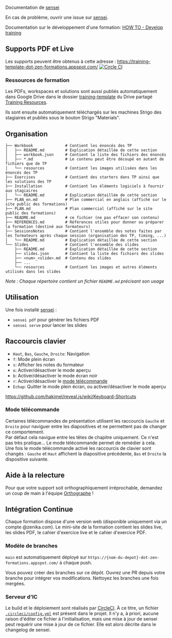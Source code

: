 Documentation de [sensei](https://github.com/Zenika/sensei)

En cas de problème, ouvrir une issue sur [sensei](https://github.com/Zenika/sensei/issues/new).

Documentation sur le développement d'une formation: [HOW TO - Develop training](https://docs.google.com/document/d/1oaQL5JjKk4G2aRLfQa3L8Be9tcvIC6VCotghIzm0T78/view)

## Supports PDF et Live

Les supports peuvent être obtenus à cette adresse : https://training-template-dot-zen-formations.appspot.com/ [![Circle CI](https://circleci.com/gh/Zenika-Training/training-template/tree/main.svg?style=svg&circle-token=2db9d589c3e04a16ec90df263f003eec7cf11eed)](https://circleci.com/gh/Zenika-Training/training-template/tree/main)

<!-- Le paragraphe précédent est à adapter avec votre formation selon le template suivant:
- {github-org} : organisation GitHub du dépôt ('Zenika' ou 'Zenika-Training')
- {nom-du-depot} : nom du dépôt de la formation
- {circleci-token} : token CircleCI. Une fois un build lancé depuis le projet, créer un token 'badges_token' avec le scope 'Status' sur https://app.circleci.com/settings/project/github/{github-org}/{nom-du-depot}/api

Les supports peuvent être obtenus à cette adresse : https://{nom-du-depot}-dot-zen-formations.appspot.com/ [![Circle CI](https://circleci.com/gh/{github-org}/{nom-du-depot}/tree/main.svg?style=svg&circle-token={circleci-token})](https://circleci.com/gh/{github-org}/{nom-du-depot}/tree/main)
-->

### Ressources de formation

Les PDFs, workspaces et solutions sont aussi publiés automatiquement dans Google Drive dans le dossier [training-template](https://drive.google.com/drive/folders/1qmulXFmHkmITCDd8JAAdVZsJrEfQPlS0) du Drive partagé [Training Resources](https://drive.google.com/drive/folders/0ALlJ6REhgOxNUk9PVA).

Ils sont ensuite automatiquement téléchargés sur les machines Strigo des stagiaires et publiés sous le bouton Strigo "Materials".

## Organisation

``` shell
├── Workbook              # Contient les énoncés des TP
│   ├── README.md         # Explication détaillée de cette section
│   ├── workbook.json     # Contient la liste des fichiers des énoncés
│   ├── *.md              # Le contenu peut être découpé en autant de fichiers que de TP
│   └── resources         # Contient les images utilisées dans les énoncés des TP
├── Exercises             # Contient des starters dans TP ainsi que les solutions des TP
├── Installation          # Contient les éléments logiciels à fournir aux stagiaires
│   └── README.md         # Explication détaillée de cette section
├── PLAN_en.md            # Plan commercial en anglais (affiché sur le site public des formations)
├── PLAN.md               # Plan commercial (affiché sur le site public des formations)
├── README.md             # ce fichier (ne pas effacer son contenu)
├── REFERENCES.md         # Références utiles pour donner ou préparer la formation (destiné aux formateurs)
├── SessionsNotes         # Contient l'ensemble des notes faites par les formateurs après chaque session (organisation des TP, timing, ...)
│   └── README.md         # Explication détaillée de cette section
└── Slides                # Contient l'ensemble des slides
    ├── README.md         # Explication détaillée de cette section
    ├── slides.json       # Contient la liste des fichiers des slides
    ├── <num>_<slide>.md  # Contenu des slides
    ├── ...
    └── resources         # Contient les images et autres éléments utilisés dans les slides
```

*Note : Chaque répertoire contient un fichier `README.md` précisant son usage*


## Utilisation

Une fois installé [sensei](https://github.com/Zenika/sensei) :

- `sensei pdf` pour générer les fichiers PDF
- `sensei serve` pour lancer les slides

## Raccourcis clavier

- `Haut`, `Bas`, `Gauche`, `Droite`: Navigation
- `f`: Mode plein écran
- `s`: Afficher les notes du formateur
- `o`: Activer/désactiver le mode aperçu
- `b`: Activer/désactiver le mode écran noir
- `r`: Activer/désactiver le [mode télécommande](#mode-télécommande)
- `Echap`: Quitter le mode plein écran, ou activer/désactiver le mode aperçu

https://github.com/hakimel/reveal.js/wiki/Keyboard-Shortcuts

### Mode télécommande

Certaines télécommandes de présentation utilisent les raccourcis `Gauche` et `Droite` pour naviguer entre les diapositives et ne permettent pas de changer ce comportement. \
Par défaut cela navigue entre les têtes de chapitre uniquement. Ce n'est pas très pratique... Le mode télécommande permet de remédier à cela. \
Une fois le mode télécommande activé les raccourcis de clavier sont changés : `Gauche` et `Haut` affichent la diapositive précédente, `Bas` et `Droite` la dispositive suivante.

## Aide à la relecture

Pour que votre support soit orthographiquement irréprochable, demandez un coup de main à l'équipe [Orthographe](https://github.com/orgs/Zenika-Training/teams/orthographe-checkers) !

## Intégration Continue

Chaque formation dispose d'une version web (disponible uniquement via un compte @zenika.com).
Le mini-site de la formation contient les slides live, les slides PDF, le cahier d'exercice live et le cahier d'exercice PDF.

### Modèle de branches

`main` est automatiquement déployé sur `https://{nom-du-depot}-dot-zen-formations.appspot.com/` à chaque push.

Vous pouvez créer des branches sur ce dépôt.
Ouvrez une PR depuis votre branche pour intégrer vos modifications.
Nettoyez les branches une fois mergées.

### Serveur d'IC

Le build et le déploiement sont réalisés par [CircleCI](https://circleci.com).
À ce titre, un fichier [`.circleci/config.yml`](.circleci/config.yml) est présent dans le projet.
Il n'y a, à priori, aucune raison d'éditer ce fichier à l'initialisation, mais une
mise à jour de sensei peut requérir une mise à jour de ce fichier.
Elle est alors décrite dans le changelog de sensei.
